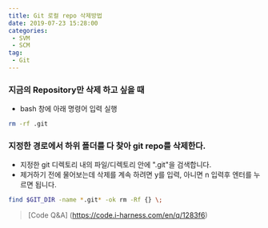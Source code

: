 ```yaml
---
title: Git 로컬 repo 삭제방법
date: 2019-07-23 15:28:00
categories:
 - SVM
 - SCM
tag:
 - Git
---
```


### 지금의 Repository만 삭제 하고 싶을 때

- bash 창에 아래 명령어 입력 실행

```bash
rm -rf .git
```

### 지정한 경로에서 하위 폴더를 다 찾아 git repo를 삭제한다.

- 지정한 git 디렉토리 내의 파일/디렉토리 안에 ".git"을 검색합니다.
- 제거하기 전에 물어보는데 삭제를 계속 하려면 y를 입력, 아니면 n 입력후 엔터를 누르면 됩니다.

```bash
find $GIT_DIR -name *.git* -ok rm -Rf {} \;
```

> [Code Q&A] (https://code.i-harness.com/en/q/1283f6)

